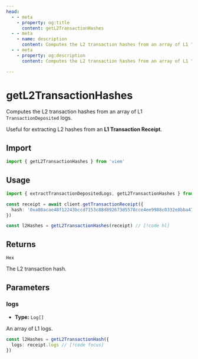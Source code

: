 ```yaml
---
head:
  - - meta
    - property: og:title
      content: getL2TransactionHashes
  - - meta
    - name: description
      content: Computes the L2 transaction hashes from an array of L1 "TransactionDeposited" logs.
  - - meta
    - property: og:description
      content: Computes the L2 transaction hashes from an array of L1 "TransactionDeposited" logs.

---
```


# getL2TransactionHashes

Computes the L2 transaction hashes from an array of L1 `TransactionDeposited` logs.

Useful for extracting L2 hashes from an **L1 Transaction Receipt**.

## Import
```ts
import { getL2TransactionHashes } from 'viem'
```

## Usage

```ts
import { extractTransactionDepositedLogs, getL2TransactionHashes } from 'viem'

const receipt = await client.getTransactionReceipt({
  hash: '0xa08acae48f12243bccd7153c88d892673d5578cce4ee9988c0332e8bba47436b',
})

const l2Hashes = getL2TransactionHashes(receipt) // [!code hl]
```

## Returns

`Hex`

The L2 transaction hash.

## Parameters

### logs

- **Type:** `Log[]`

An array of L1 logs.

```ts
const l2Hashes = getL2TransactionHash({ 
  logs: receipt.logs // [!code focus]
})
```
